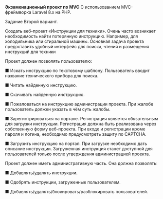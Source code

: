 **Экзаменационный проект по MVC**
C использованием MVC-фреймворка Laravel 8.x на PHP.

Задание
Второй вариант.

Создать веб-проект «Инструкции для техники». Очень часто возникает необходимость найти потерянную инструкцию. Например, для холодильника или стиральной машины.
Основная задача проекта предоставить удобный интерфейс для поиска, чтения и размещения инструкций для техники


Проект должен позволять пользователю:

■ Искать инструкцию по текстовому шаблону. Пользователь вводит название технического прибора для поиска.

■ Читать найденную инструкцию.

■ Скачивать найденную инструкцию.

■ Пожаловаться на инструкцию администрации проекта. При жалобе пользователь должен указать в чём суть жалобы.

■ Зарегистрироваться на портале. Регистрация является обязательным для загрузки инструкции. Регистрация должна быть реализована через собственную форму веб-проекта. При входе и регистрации кроме пароля и логина, необходимо предусмотреть защиту по CAPTCHA.

■ Загрузить инструкцию на портал. При загрузке необходимо дать описание инструкции. Загруженная инструкция станет доступной для пользователей только после утверждения администрацией проекта.


Проект должен иметь административную часть. Она должна позволять:

■ Добавлять/удалять инструкции.

■ Одобрять инструкции, загруженные пользователем.

■ Добавлять/удалять/блокировать/разблокировать пользователей.



